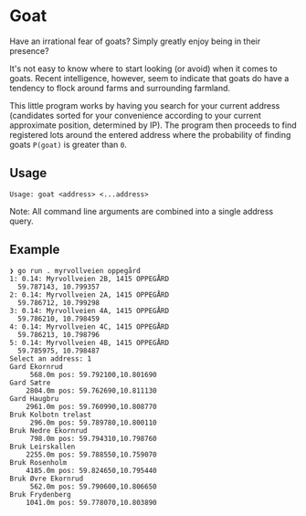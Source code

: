 # Goat

Have an irrational fear of goats?
Simply greatly enjoy being in their presence?

It's not easy to know where to start looking (or avoid) when it comes to goats.
Recent intelligence, however, seem to indicate that goats do have a tendency to
flock around farms and surrounding farmland.

This little program works by having you search for your current address
(candidates sorted for your convenience according to your current approximate
position, determined by IP). The program then proceeds to find registered lots
around the entered address where the probability of finding goats `P(goat)` is
greater than `0`.

## Usage

```
Usage: goat <address> <...address>
```

Note: All command line arguments are combined into a single address query.

## Example

```
❯ go run . myrvollveien oppegård
1: 0.14: Myrvollveien 2B, 1415 OPPEGÅRD
  59.787143, 10.799357
2: 0.14: Myrvollveien 2A, 1415 OPPEGÅRD
  59.786712, 10.799298
3: 0.14: Myrvollveien 4A, 1415 OPPEGÅRD
  59.786210, 10.798459
4: 0.14: Myrvollveien 4C, 1415 OPPEGÅRD
  59.786213, 10.798796
5: 0.14: Myrvollveien 4B, 1415 OPPEGÅRD
  59.785975, 10.798487
Select an address: 1
Gard Ekornrud
     568.0m pos: 59.792100,10.801690
Gard Sætre
    2804.0m pos: 59.762690,10.811130
Gard Haugbru
    2961.0m pos: 59.760990,10.808770
Bruk Kolbotn trelast
     296.0m pos: 59.789780,10.800110
Bruk Nedre Ekornrud
     798.0m pos: 59.794310,10.798760
Bruk Leirskallen
    2255.0m pos: 59.788550,10.759070
Bruk Rosenholm
    4185.0m pos: 59.824650,10.795440
Bruk Øvre Ekornrud
     562.0m pos: 59.790600,10.806650
Bruk Frydenberg
    1041.0m pos: 59.778070,10.803890
```
